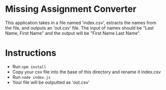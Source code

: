 # Missing Assignment Converter

This application takes in a file named 'index.csv', extracts the names from the file, and outputs an 'out.csv' file. The input of names should be "Last Name, First Name" and the output will be "First Name Last Name".

# Instructions

- Run ```npm install```
- Copy your csv file into the base of this directory and rename it index.csv
- Run ```node index.js```
- Your file will be outputted as 'out.csv'
